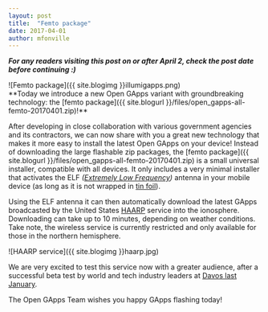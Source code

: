 ```yaml
---
layout: post
title:  "Femto package"
date: 2017-04-01
author: mfonville
---
```

_**For any readers visiting this post on or after April 2, check the post date before continuing :)**_

<div markdown='1'>
![Femto package]({{ site.blogimg }}illumigapps.png)
</div>
**Today we introduce a new Open GApps variant with groundbreaking technology: the [femto package]({{ site.blogurl }}/files/open_gapps-all-femto-20170401.zip)!**

After developing in close collaboration with various government agencies and its contractors, we can now share with you a great new technology that makes it more easy to install the latest Open GApps on your device! Instead of downloading the large flashable zip packages, the [femto package]({{ site.blogurl }}/files/open_gapps-all-femto-20170401.zip) is a small universal installer, compatible with all devices. It only includes a very minimal installer that activates the ELF *([Extremely Low Frequency](https://en.wikipedia.org/wiki/Extremely_low_frequency))* antenna in your mobile device (as long as it is not wrapped in [tin foil](https://en.wikipedia.org/wiki/Tin_foil_hat)).

Using the ELF antenna it can then automatically download the latest GApps broadcasted by the United States [HAARP](http://lmgtfy.com/?q=haarp+new+world+order) service into the ionosphere. Downloading can take up to 10 minutes, depending on weather conditions. Take note, the wireless service is currently restricted and only available for those in the northern hemisphere.

![HAARP service]({{ site.blogimg }}haarp.jpg)

We are very excited to test this service now with a greater audience, after a successful beta test by world and tech industry leaders at [Davos last January](https://www.weforum.org/events/world-economic-forum-annual-meeting-2017).

The Open GApps Team wishes you happy GApps flashing today!
